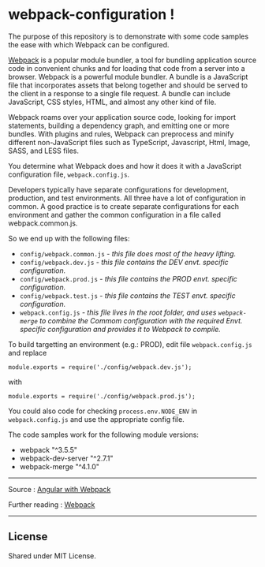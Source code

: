 # webpack-configuration !
The purpose of this repository is to demonstrate with some code samples the ease with which Webpack can be configured.

[Webpack](https://webpack.github.io/docs/) is a popular module bundler, a tool for bundling application source code in convenient chunks and for loading that code from a server into a browser. Webpack is a powerful module bundler. A bundle is a JavaScript file that incorporates assets that belong together and should be served to the client in a response to a single file request. A bundle can include JavaScript, CSS styles, HTML, and almost any other kind of file.

Webpack roams over your application source code, looking for import statements, building a dependency graph, and emitting one or more bundles. With plugins and rules, Webpack can preprocess and minify different non-JavaScript files such as TypeScript, Javascript, Html, Image, SASS, and LESS files.

You determine what Webpack does and how it does it with a JavaScript configuration file, `webpack.config.js`.

Developers typically have separate configurations for development, production, and test environments. All three have a lot of configuration in common. A good practice is to create separate configurations for each environment and gather the common configuration in a file called webpack.common.js. 

So we end up with the following files:
* `config/webpack.common.js` *- this file does most of the heavy lifting.*
* `config/webpack.dev.js` *- this file contains the DEV envt. specific configuration.*
* `config/webpack.prod.js` *- this file contains the PROD envt. specific configuration.*
* `config/webpack.test.js` *- this file contains the TEST envt. specific configuration.*
* `webpack.config.js` *- this file lives in the root folder, and uses `webpack-merge` to combine the Commom configuration with the required Envt. specific configuration and provides it to Webpack to compile.*

To build targetting an environment (e.g.: PROD), edit file `webpack.config.js` and replace

`module.exports = require('./config/webpack.dev.js');`

with

`module.exports = require('./config/webpack.prod.js');`

You could also code for checking `process.env.NODE_ENV` in `webpack.config.js` and use the appropriate config file.

The code samples work for the following module versions:
* webpack "^3.5.5"
* webpack-dev-server "^2.7.1"
* webpack-merge "^4.1.0"


---
Source : [Angular with Webpack](https://v2.angular.io/docs/ts/latest/guide/webpack.html)

Further reading : [Webpack](https://webpack.github.io/docs/)

---
##   License

Shared under MIT License.